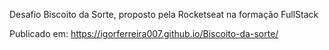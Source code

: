 Desafio Biscoito da Sorte, proposto pela Rocketseat na formação FullStack  

Publicado em: https://igorferreira007.github.io/Biscoito-da-sorte/
